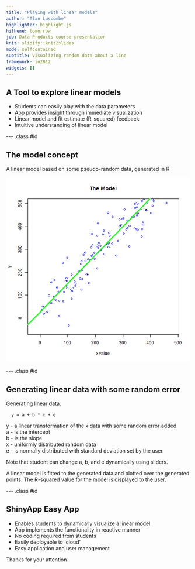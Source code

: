 ```yaml
---
title: "Playing with linear models"
author: "Alan Luscombe"
highlighter: highlight.js
hitheme: tomorrow
job: Data Products course presentation
knit: slidify::knit2slides
mode: selfcontained
subtitle: Visualizing random data about a line
framework: io2012
widgets: []
---
```


## A Tool to explore linear models

* Students can easily play with the data parameters
* App provides insight through immediate visualization
* Linear model and fit estimate (R-squared) feedback
* Intuitive understanding of linear model


--- .class #id 

## The model concept

A linear model based on some pseudo-random data, generated in R

![plot of chunk block_1](assets/fig/block_1-1.png)


--- .class #id 

## Generating linear data with some random error

Generating linear data.

      y = a + b * x + e

y - a linear transformation of the x data with some random error added   
a - is the intercept   
b - is the slope   
x - uniformly distributed random data   
e - is normally distributed with standard deviation set by the user.  

Note that student can change a, b, and e dynamically using sliders.

A linear model is fitted to the generated data and plotted over the generated points.
The R-squared value for the model is displayed to the user.

--- .class #id 

## ShinyApp Easy App

* Enables students to dynamically visualize a linear model
* App implements the functionality in reactive manner
* No coding required from students
* Easily deployable to 'cloud'
* Easy application and user management

Thanks for your attention

